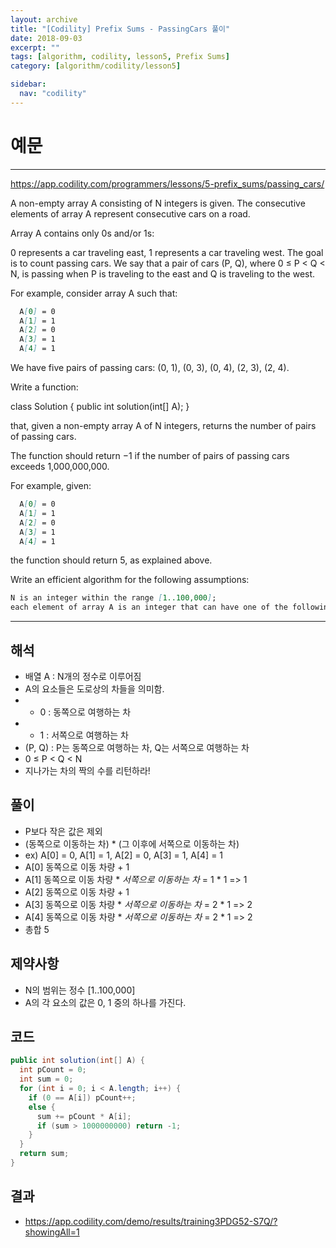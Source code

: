 ```yaml
---
layout: archive
title: "[Codility] Prefix Sums - PassingCars 풀이"
date: 2018-09-03
excerpt: ""
tags: [algorithm, codility, lesson5, Prefix Sums]
category: [algorithm/codility/lesson5]

sidebar:
  nav: "codility"
---
```


# 예문

* * *

<https://app.codility.com/programmers/lessons/5-prefix_sums/passing_cars/>

A non-empty array A consisting of N integers is given. The consecutive elements of array A represent consecutive cars on a road.

Array A contains only 0s and/or 1s:

0 represents a car traveling east,
1 represents a car traveling west.
The goal is to count passing cars. We say that a pair of cars (P, Q), where 0 ≤ P < Q < N, is passing when P is traveling to the east and Q is traveling to the west.

For example, consider array A such that:

``` markdown
  A[0] = 0
  A[1] = 1
  A[2] = 0
  A[3] = 1
  A[4] = 1
```

We have five pairs of passing cars: (0, 1), (0, 3), (0, 4), (2, 3), (2, 4).

Write a function:

class Solution { public int solution(int[] A); }

that, given a non-empty array A of N integers, returns the number of pairs of passing cars.

The function should return −1 if the number of pairs of passing cars exceeds 1,000,000,000.

For example, given:

``` markdown
  A[0] = 0
  A[1] = 1
  A[2] = 0
  A[3] = 1
  A[4] = 1
```

the function should return 5, as explained above.

Write an efficient algorithm for the following assumptions:

``` markdown
N is an integer within the range [1..100,000];
each element of array A is an integer that can have one of the following values: 0, 1.
```

* * *

## 해석

* 배열 A : N개의 정수로 이루어짐
* A의 요소들은 도로상의 차들을 의미함.
* * 0 : 동쪽으로 여행하는 차
* * 1 : 서쪽으로 여행하는 차
* (P, Q) : P는 동쪽으로 여행하는 차, Q는 서쪽으로 여행하는 차
* 0 ≤ P < Q < N
* 지나가는 차의 짝의 수를 리턴하라!

## 풀이

* P보다 작은 값은 제외
* (동쪽으로 이동하는 차) * (그 이후에 서쪽으로 이동하는 차)
* ex) A[0] = 0, A[1] = 1, A[2] = 0, A[3] = 1, A[4] = 1
* A[0] 동쪽으로 이동 차량 + 1
* A[1] 동쪽으로 이동 차량 * *서쪽으로 이동하는 차* = 1 * 1 => 1
* A[2] 동쪽으로 이동 차량 + 1
* A[3] 동쪽으로 이동 차량 * *서쪽으로 이동하는 차* = 2 * 1 => 2
* A[4] 동쪽으로 이동 차량 * *서쪽으로 이동하는 차* = 2 * 1 => 2
* 총합 5

## 제약사항

* N의 범위는 정수 [1..100,000]
* A의 각 요소의 값은 0, 1 중의 하나를 가진다.

## 코드

``` java
public int solution(int[] A) {
  int pCount = 0;
  int sum = 0;
  for (int i = 0; i < A.length; i++) {
    if (0 == A[i]) pCount++;
    else {
      sum += pCount * A[i];
      if (sum > 1000000000) return -1;
    }
  }
  return sum;
}
```

## 결과

* <https://app.codility.com/demo/results/training3PDG52-S7Q/?showingAll=1>